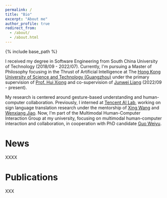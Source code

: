 ```yaml
---
permalink: /
title: "Bio"
excerpt: "About me"
author_profile: true
redirect_from: 
  - /about/
  - /about.html
---
```

{% include base_path %}

I received my degree in Software Engineering from South China University of Technology (2018/09 - 2022/07). Currently, I'm pursuing a Master of Philosophy focusing in the Thrust of Artificial Intelligence at The [Hong Kong University of Science and Technology (Guangzhou)](https://hkust-gz.edu.cn/academics/four-hubs/information-hub/artificial-intelligence) under the primary supervision of [Prof. Hui Xiong](https://scholar.google.com/citations?user=cVDF1tkAAAAJ&hl=zh-CN&oi=ao) and co-supervision of [Junwei Liang](https://junweiliang.me/index.html) (2022/09 - present).

My research is centered around gesture-based understanding and human-computer collaboration. Previously, I interned at [Tencent AI Lab](https://ai.tencent.com/ailab/nlp/en/index.html), working on sign language translation research under the mentorship of [Xing Wang](http://xingwang4nlp.com/) and [Wenxiang Jiao](https://wxjiao.github.io/). Now, I'm part of the Multimodal Human-Computer Interaction Group at my university, focusing on multimodal human-computer interaction and collaboration, in cooperation with PhD candidate [Guo Weiyu](https://guoweiyu.github.io/).

News
======
XXXX

Publications
======
XXX



